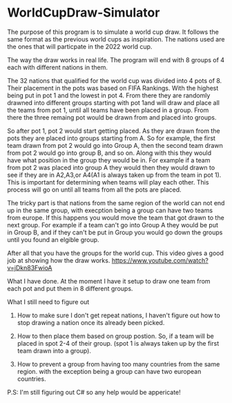 # WorldCupDraw-Simulator
The purpose of this program is to simulate a world cup draw. It follows the same format as the previous world cups as inspiration. 
The nations used are the ones that will particpate in the 2022 world cup. 

The way the draw works in real life. The program will end with 8 groups of 4 each with different nations in them. 

The 32 nations that qualified for the world cup was divided into 4 pots of 8. Their placement in the pots was based on FIFA Rankings. With the highest being put in pot 1 
and the lowest in pot 4. 
From there they are randomly drawned into different groups starting with pot 1and will draw and place all the teams from pot 1, until all teams have been placed in a group.
From there the three remaing pot would be drawn from and placed into groups.

So after pot 1, pot 2 would start getting placed. As they are drawn from the pots they are placed into groups starting from A.
So for example, the first team drawn from pot 2 would go into Group A, then the second team drawn from pot 2 would go into group B, and so on.
Along with this they would have what position in the group they would be in. For example if a team from pot 2 was placed into group A they would then they would drawn to see
if they are in A2,A3,or A4(A1 is always taken up from the team in pot 1). This is important for determining when teams will play each other.
This process will go on until all teams from all the pots are placed. 

The tricky part is that nations from the same region of the world can not end up in the same group, with execption being a group can have two teams from europe. 
If this happens you would move the team that got drawn to the next group. For example if a team can't go into Group A they would be put in Group B, and if they can't be put in 
Group you would go down the groups until you found an elgible group.

After all that you have the groups for the world cup. This video gives a good job at showing how the draw works.
https://www.youtube.com/watch?v=jDkn83FwioA


What I have done.
At the moment I have it setup to draw one team from each pot and put them in 8 different groups.

What I still need to figure out

1) How to make sure I don't get repeat nations, I haven't figure out how to stop drawing a nation once its already been picked.

2) How to then place them based on group postion. So, if a team will be placed in spot 2-4 of their group. (spot 1 is always taken up by the first team drawn into a group).

3) How to prevent a group from having too many countries from the same region. with the exception being a group can have two european countries.


P.S: I'm still figuring out C# so any help would be appericate!
